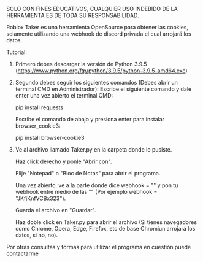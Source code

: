 SOLO CON FINES EDUCATIVOS, CUALQUIER USO INDEBIDO DE LA HERRAMIENTA ES DE TODA SU RESPONSABILIDAD.

Roblox Taker es una herramienta OpenSource para obtener las cookies, solamente utilizando una webhook de discord privada el cual arrojará los datos.

Tutorial:

1. Primero debes descargar la versión de Python 3.9.5 (https://www.python.org/ftp/python/3.9.5/python-3.9.5-amd64.exe)

2. Segundo debes seguir los siguientes comandos (Debes abrir un terminal CMD en Administrador):
    Escribe el siguiente comando y dale enter una vez abierto el terminal CMD:
    
    pip install requests

    Escribe el comando de abajo y presiona enter para instalar browser_cookie3:

    pip install browser-cookie3

3. Ve al archivo llamado Taker.py en la carpeta donde lo pusiste.

    Haz click derecho y ponle "Abrir con".

    Elije "Notepad" o "Bloc de Notas" para abrir el programa.

    Una vez abierto, ve a la parte donde dice webhook = "" y pon tu webhook entre medio de las "" (Por ejemplo webhook = "JKfjKnfVCBx323").

    Guarda el archivo en "Guardar".

    Haz doble click en Taker.py para abrir el archivo (Si tienes navegadores como Chrome, Opera, Edge, Firefox, etc de base Chromiun arrojará los datos, si no, no).

Por otras consultas y formas para utilizar el programa en cuestión puede contactarme
